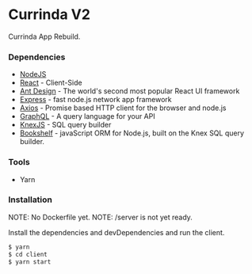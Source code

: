 # Currinda V2
Currinda App Rebuild.

### Dependencies
* [NodeJS]()
* [React]() - Client-Side
* [Ant Design](https://ant.design/) - The world's second most popular React UI framework
* [Express](https://expressjs.com/) - fast node.js network app framework
* [Axios](https://github.com/axios/axios) - Promise based HTTP client for the browser and node.js
* [GraphQL](https://graphql.org/) - A query language for your API
* [KnexJS](https://knexjs.org/) - SQL query builder
* [Bookshelf](http://bookshelfjs.org/) - javaScript ORM for Node.js, built on the Knex SQL query builder. 

### Tools
* Yarn


### Installation

NOTE: No Dockerfile yet.
NOTE: /server is not yet ready.

Install the dependencies and devDependencies and run the client.

```sh
$ yarn
$ cd client
$ yarn start
```


